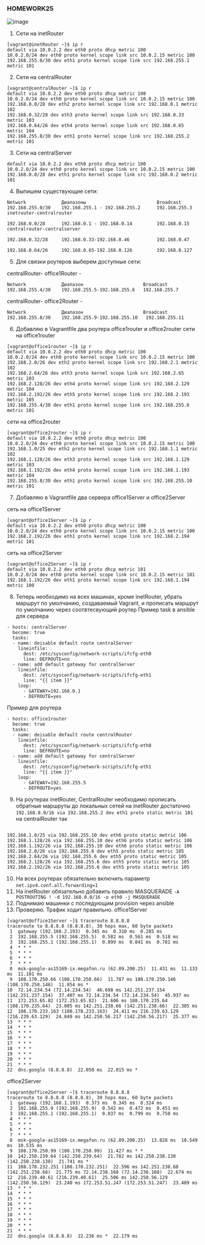 ### HOMEWORK25 ###

![image](https://raw.githubusercontent.com/dmitriy-kropotin/dmitriy-kropotin/main/hw25.drawio.png)

1. Сети на inetRouter
```
[vagrant@inetRouter ~]$ ip r
default via 10.0.2.2 dev eth0 proto dhcp metric 100
10.0.2.0/24 dev eth0 proto kernel scope link src 10.0.2.15 metric 100
192.168.255.0/30 dev eth1 proto kernel scope link src 192.168.255.1 metric 101
```

2. Сети на centralRouter
```
[vagrant@centralRouter ~]$ ip r
default via 10.0.2.2 dev eth0 proto dhcp metric 100
10.0.2.0/24 dev eth0 proto kernel scope link src 10.0.2.15 metric 100
192.168.0.0/28 dev eth2 proto kernel scope link src 192.168.0.1 metric 102
192.168.0.32/28 dev eth3 proto kernel scope link src 192.168.0.33 metric 103
192.168.0.64/26 dev eth4 proto kernel scope link src 192.168.0.65 metric 104
192.168.255.0/30 dev eth1 proto kernel scope link src 192.168.255.2 metric 101
```

3. Сети на centralServer

```
default via 10.0.2.2 dev eth0 proto dhcp metric 100
10.0.2.0/24 dev eth0 proto kernel scope link src 10.0.2.15 metric 100
192.168.0.0/28 dev eth1 proto kernel scope link src 192.168.0.2 metric 101
```

4. Выпишем существующие сети: 

```
Network             Диапазоны                          Broadcast     
192.168.255.0/30    192.168.255.1 - 192.168.255.2      192.168.255.3 inetrouter-centralrouter

192.168.0.0/28      192.168.0.1 - 192.168.0.14         192.168.0.15 centralrouter-centralserver

192.168.0.32/28     192.168.0.33-192.168.0.46          192.168.0.47    

192.168.0.64/26     192.168.0.65-192.168.0.126         192.168.0.127
```

5. Для связки роутеров выберем доступные сети:

centralRouter- office1Router -
```
Network             Диапазон                      Broadcast
192.168.255.4/30    192.168.255.5-192.168.255.6   192.168.255.7

```
centralRouter- office2Router -
```
Network             Диапазон                      Broadcast
192.168.255.8/30    192.168.255.9-192.168.255.10   192.168.255.11

```

6. Добавляю в Vagrantfile два роутера office1router и office2router
сети на office1router

```
[vagrant@office1router ~]$ ip r
default via 10.0.2.2 dev eth0 proto dhcp metric 100
10.0.2.0/24 dev eth0 proto kernel scope link src 10.0.2.15 metric 100
192.168.2.0/26 dev eth2 proto kernel scope link src 192.168.2.1 metric 102
192.168.2.64/26 dev eth3 proto kernel scope link src 192.168.2.65 metric 103
192.168.2.128/26 dev eth4 proto kernel scope link src 192.168.2.129 metric 104
192.168.2.192/26 dev eth5 proto kernel scope link src 192.168.2.193 metric 105
192.168.255.4/30 dev eth1 proto kernel scope link src 192.168.255.6 metric 101
```

сети на office2router

```
[vagrant@office2router ~]$ ip r
default via 10.0.2.2 dev eth0 proto dhcp metric 100
10.0.2.0/24 dev eth0 proto kernel scope link src 10.0.2.15 metric 100
192.168.1.0/25 dev eth2 proto kernel scope link src 192.168.1.1 metric 102
192.168.1.128/26 dev eth3 proto kernel scope link src 192.168.1.129 metric 103
192.168.1.192/26 dev eth4 proto kernel scope link src 192.168.1.193 metric 104
192.168.255.8/30 dev eth1 proto kernel scope link src 192.168.255.10 metric 101
```

7. Добавляю в Vagrantfile два сервера office1Server и office2Server

сеть на office1Server

```
[vagrant@office1Server ~]$ ip r
default via 10.0.2.2 dev eth0 proto dhcp metric 100
10.0.2.0/24 dev eth0 proto kernel scope link src 10.0.2.15 metric 100
192.168.2.192/26 dev eth1 proto kernel scope link src 192.168.2.194 metric 101
```

сеть на office2Server

```
[vagrant@office2Server ~]$ ip r
default via 10.0.2.2 dev eth0 proto dhcp metric 101
10.0.2.0/24 dev eth0 proto kernel scope link src 10.0.2.15 metric 101
192.168.1.192/26 dev eth1 proto kernel scope link src 192.168.1.194 metric 100
```
8. Теперь необходимо на всех машинах, кроме inetRouter, убрать маршрут по умолчанию, создаваемый Vagrant, и прописать маршрут по умолчанию через соотвтесвующий роутер
Пример task в  ansible для сервера

```
- hosts: centralServer
  become: true
  tasks:
  - name: deisable default route centralServer
    lineinfile:
      dest: /etc/sysconfig/network-scripts/ifcfg-eth0
      line: DEFROUTE=no
  - name: add default gateway for centralServer
    lineinfile:
      dest: /etc/sysconfig/network-scripts/ifcfg-eth1
      line: "{{ item }}" 
    loop:
      - GATEWAY=192.168.0.1
      - DEFROUTE=yes 
```

Пример для роутера

```
- hosts: office1router 
  become: true
  tasks:
  - name: deisable default route centralRouter
    lineinfile:
      dest: /etc/sysconfig/network-scripts/ifcfg-eth0
      line: DEFROUTE=no
  - name: add default gateway for centralServer
    lineinfile:
      dest: /etc/sysconfig/network-scripts/ifcfg-eth1
      line: "{{ item }}" 
    loop:
      - GATEWAY=192.168.255.5
      - DEFROUTE=yes
```

9. На роутерах inetRouter, CentralRouter необходимо прописать обратные маршруты до локальных сетей
на inetRouter достаточно `192.168.0.0/16 via 192.168.255.2 dev eth1 proto static metric 101`
на centralRouter так
```

192.168.1.0/25 via 192.168.255.10 dev eth6 proto static metric 106
192.168.1.128/26 via 192.168.255.10 dev eth6 proto static metric 106
192.168.1.192/26 via 192.168.255.10 dev eth6 proto static metric 106
192.168.2.0/26 via 192.168.255.6 dev eth5 proto static metric 105
192.168.2.64/26 via 192.168.255.6 dev eth5 proto static metric 105
192.168.2.128/26 via 192.168.255.6 dev eth5 proto static metric 105
192.168.2.192/26 via 192.168.255.6 dev eth5 proto static metric 105

```

10. На всех роутерах обязательно включить параметр `net.ipv4.conf.all.forwarding=1`
11. На inetRouter обязательно добавить правило MASQUERADE `-A POSTROUTING ! -d 192.168.0.0/16 -o eth0 -j MASQUERADE`
12. Поднимаю машинки с последующим provision через ansible 
13. Проверяю. Трафик ходит правильно. 
office1Server
```
[vagrant@office1Server ~]$ traceroute 8.8.8.8
traceroute to 8.8.8.8 (8.8.8.8), 30 hops max, 60 byte packets
 1  gateway (192.168.2.193)  0.345 ms  0.310 ms  0.285 ms
 2  192.168.255.5 (192.168.255.5)  0.582 ms  0.561 ms  0.518 ms
 3  192.168.255.1 (192.168.255.1)  0.899 ms  0.841 ms  0.781 ms
 4  * * *
 5  * * *
 6  * * *
 7  * * *
 8  msk-google-as15169-ix.megafon.ru (62.89.200.25)  11.431 ms  11.133 ms  11.101 ms
 9  108.170.250.66 (108.170.250.66)  11.787 ms 108.170.250.146 (108.170.250.146)  11.854 ms *
10  72.14.234.54 (72.14.234.54)  46.698 ms 142.251.237.154 (142.251.237.154)  37.407 ms 72.14.234.54 (72.14.234.54)  45.937 ms
11  172.253.65.82 (172.253.65.82)  21.606 ms 108.170.235.64 (108.170.235.64)  23.005 ms 142.251.238.66 (142.251.238.66)  22.305 ms
12  108.170.233.163 (108.170.233.163)  24.411 ms 216.239.63.129 (216.239.63.129)  24.849 ms 142.250.56.217 (142.250.56.217)  25.377 ms
13  * * *
14  * * *
15  * * *
16  * * *
17  * * *
18  * * *
19  * * *
20  * * *
21  * * *
22  dns.google (8.8.8.8)  22.050 ms  22.015 ms *

```
office2Server
```
[vagrant@office2Server ~]$ traceroute 8.8.8.8
traceroute to 8.8.8.8 (8.8.8.8), 30 hops max, 60 byte packets
 1  gateway (192.168.1.193)  0.373 ms  0.345 ms  0.324 ms
 2  192.168.255.9 (192.168.255.9)  0.542 ms  0.472 ms  0.451 ms
 3  192.168.255.1 (192.168.255.1)  0.837 ms  0.799 ms  0.758 ms
 4  * * *
 5  * * *
 6  * * *
 7  * * *
 8  msk-google-as15169-ix.megafon.ru (62.89.200.25)  13.828 ms  10.549 ms  10.535 ms
 9  108.170.250.99 (108.170.250.99)  11.427 ms * *
10  142.250.239.64 (142.250.239.64)  21.782 ms 142.250.238.138 (142.250.238.138)  21.741 ms *
11  108.170.232.251 (108.170.232.251)  22.596 ms 142.251.238.68 (142.251.238.68)  21.775 ms 72.14.238.168 (72.14.238.168)  22.674 ms
12  216.239.40.61 (216.239.40.61)  25.506 ms 142.250.56.129 (142.250.56.129)  23.240 ms 172.253.51.247 (172.253.51.247)  23.409 ms
13  * * *
14  * * *
15  * * *
16  * * *
17  * * *
18  * * *
19  * * *
20  * * *
21  * * *
22  dns.google (8.8.8.8)  22.236 ms *  22.179 ms
```
